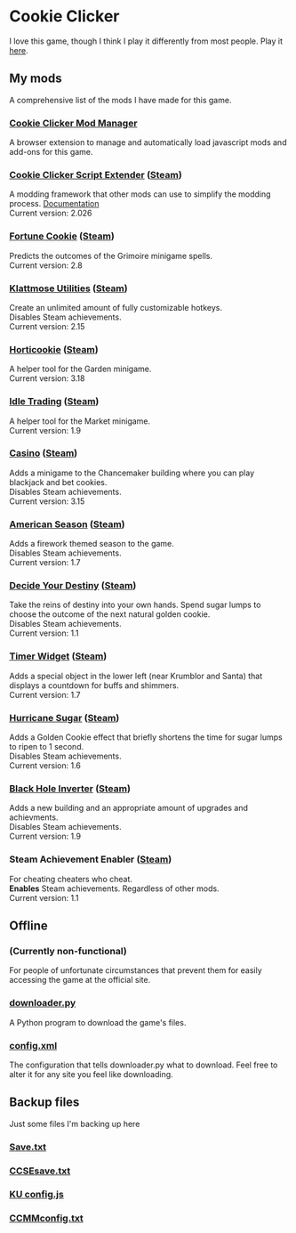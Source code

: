 # Cookie Clicker

I love this game, though I think I play it differently from most people. Play it [here](https://orteil.dashnet.org/cookieclicker/).

## My mods

A comprehensive list of the mods I have made for this game.

### [Cookie Clicker Mod Manager](https://github.com/klattmose/CookieClickerModManager)

A browser extension to manage and automatically load javascript mods and add-ons for this game.

### [Cookie Clicker Script Extender](https://klattmose.github.io/CookieClicker/CCSE.js?v=2.026)  ([Steam](https://klattmose.github.io/CookieClicker/SteamMods/CCSE.zip?v=2.026))

A modding framework that other mods can use to simplify the modding process. [Documentation](https://klattmose.github.io/CookieClicker/CCSE-POCs/)\
Current version: 2.026

### [Fortune Cookie](https://klattmose.github.io/CookieClicker/FortuneCookie.js?v=2.8)  ([Steam](https://klattmose.github.io/CookieClicker/SteamMods/FortuneCookie.zip?v=2.8))

Predicts the outcomes of the Grimoire minigame spells.\
Current version: 2.8

### [Klattmose Utilities](https://klattmose.github.io/CookieClicker/KlattmoseUtilities.js?v=2.15)  ([Steam](https://klattmose.github.io/CookieClicker/SteamMods/KlattmoseUtilities.zip?v=2.15))

Create an unlimited amount of fully customizable hotkeys.\
Disables Steam achievements.\
Current version: 2.15

### [Horticookie](https://klattmose.github.io/CookieClicker/Horticookie.js?v=3.18)  ([Steam](https://klattmose.github.io/CookieClicker/SteamMods/Horticookie.zip?v=3.18))

A helper tool for the Garden minigame.\
Current version: 3.18

### [Idle Trading](https://klattmose.github.io/CookieClicker/IdleTrading.js?v=1.9)  ([Steam](https://klattmose.github.io/CookieClicker/SteamMods/IdleTrading.zip?v=1.9))

A helper tool for the Market minigame.\
Current version: 1.9

### [Casino](https://klattmose.github.io/CookieClicker/minigameCasino.js?v=3.15)  ([Steam](https://klattmose.github.io/CookieClicker/SteamMods/Casino.zip?v=3.15))

Adds a minigame to the Chancemaker building where you can play blackjack and bet cookies.\
Disables Steam achievements.\
Current version: 3.15

### [American Season](https://klattmose.github.io/CookieClicker/AmericanSeason.js?v=1.7)  ([Steam](https://klattmose.github.io/CookieClicker/SteamMods/AmericanSeason.zip?v=1.7))

Adds a firework themed season to the game.\
Disables Steam achievements.\
Current version: 1.7

### [Decide Your Destiny](https://klattmose.github.io/CookieClicker/DecideDestiny.js?v=1.1)  ([Steam](https://klattmose.github.io/CookieClicker/SteamMods/DecideDestiny.zip?v=1.1))

Take the reins of destiny into your own hands. Spend sugar lumps to choose the outcome of the next natural golden cookie.\
Disables Steam achievements.\
Current version: 1.1

### [Timer Widget](https://klattmose.github.io/CookieClicker/CCSE-POCs/TimerWidget.js?v=1.7)  ([Steam](https://klattmose.github.io/CookieClicker/SteamMods/TimerWidget.zip?v=1.7))

Adds a special object in the lower left (near Krumblor and Santa) that displays a countdown for buffs and shimmers.\
Current version: 1.7

### [Hurricane Sugar](https://klattmose.github.io/CookieClicker/CCSE-POCs/HurricaneSugar.js?v=1.6)  ([Steam](https://klattmose.github.io/CookieClicker/SteamMods/HurricaneSugar.zip?v=1.6))

Adds a Golden Cookie effect that briefly shortens the time for sugar lumps to ripen to 1 second.\
Disables Steam achievements.\
Current version: 1.6

### [Black Hole Inverter](https://klattmose.github.io/CookieClicker/CCSE-POCs/BlackholeInverter.js?v=1.9)  ([Steam](https://klattmose.github.io/CookieClicker/SteamMods/BlackholeInverter.zip?v=1.9))

Adds a new building and an appropriate amount of upgrades and achievments.\
Disables Steam achievements.\
Current version: 1.9

### Steam Achievement Enabler  ([Steam](https://klattmose.github.io/CookieClicker/SteamMods/SteamAchievementEnabler.zip?v=1.1))

For cheating cheaters who cheat.\
**Enables** Steam achievements. Regardless of other mods.\
Current version: 1.1

## Offline

### (Currently non-functional)

For people of unfortunate circumstances that prevent them for easily accessing the game at the official site.

### [downloader.py](https://klattmose.github.io/CookieClicker/downloader.py)

A Python program to download the game's files.

### [config.xml](https://klattmose.github.io/CookieClicker/config.xml)

The configuration that tells downloader.py what to download. Feel free to alter it for any site you feel like downloading.

## Backup files

Just some files I'm backing up here

### [Save.txt](https://klattmose.github.io/CookieClicker/Save.txt)
### [CCSEsave.txt](https://klattmose.github.io/CookieClicker/CCSEsave.txt)
### [KU config.js](https://klattmose.github.io/CookieClicker/KU%20config.js)
### [CCMMconfig.txt](https://klattmose.github.io/CookieClicker/CCMMconfig.txt)

